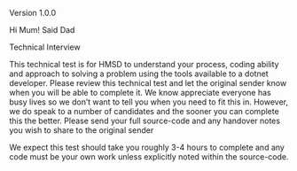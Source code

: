 Version 1.0.0

Hi Mum! Said Dad

Technical Interview

This technical test is for HMSD to understand your process, coding ability and
approach to solving a problem using the tools available to a dotnet developer.
Please review this technical test and let the original sender know when you will be
able to complete it. We know appreciate everyone has busy lives so we don’t want to
tell you when you need to fit this in. However, we do speak to a number of
candidates and the sooner you can complete this the better. Please send your full
source-code and any handover notes you wish to share to the original sender

We expect this test should take you roughly 3-4 hours to complete and any code
must be your own work unless explicitly noted within the source-code.